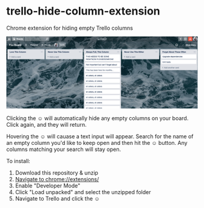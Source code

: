 # trello-hide-column-extension

Chrome extension for hiding empty Trello columns

![Demo](/trello-toggle-demo.gif)

Clicking the ☺︎ will automatically hide any empty columns on your board. Click
again, and they will return.

Hovering the ☺︎ will cauase a text input will appear. Search for the name of an
empty column you'd like to keep open and then hit the ☺︎ button. Any columns
matching your search will stay open.

To install:

1. Download this repository & unzip
1. [Navigate to chrome://extensions/](chrome://extensions/)
1. Enable "Developer Mode"
1. Click "Load unpacked" and select the unzipped folder
1. Navigate to Trello and click the ☺︎
